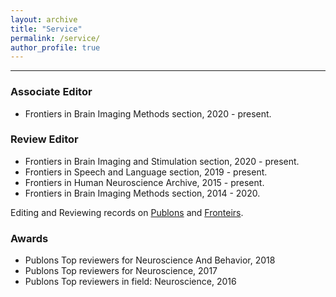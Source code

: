 ```yaml
---
layout: archive
title: "Service"
permalink: /service/
author_profile: true
---
```


------
### Associate Editor
* Frontiers in Brain Imaging Methods section, 2020 - present.

### Review Editor
* Frontiers in Brain Imaging and Stimulation section, 2020 - present.
* Frontiers in Speech and Language section, 2019 - present.
* Frontiers in Human Neuroscience Archive, 2015 - present.
* Frontiers in Brain Imaging Methods section, 2014 - 2020.

Editing and Reviewing records on [Publons](https://publons.com/researcher/18286/xin-di/peer-review/) and [Fronteirs](https://loop.frontiersin.org/people/63547/editorial). 

### Awards
* Publons Top reviewers for Neuroscience And Behavior, 2018
* Publons Top reviewers for Neuroscience, 2017
* Publons Top reviewers in field: Neuroscience, 2016
